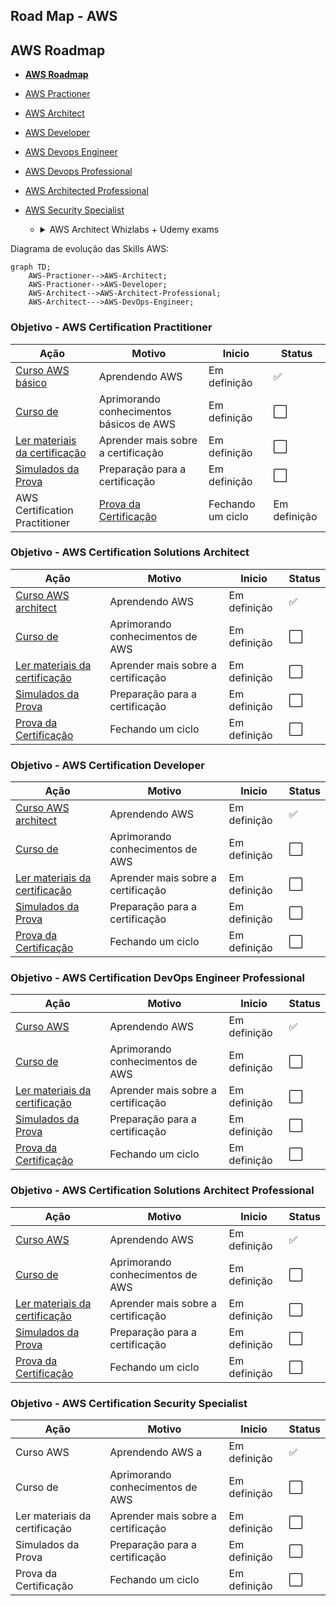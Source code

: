 
## Road Map - AWS

## AWS Roadmap
  - **[AWS Roadmap](https://github.com/Furipe09/AboutMe/blob/Master/AWS_Roadmap.md)** 
  - [AWS Practioner](#awspractioner)
  - [AWS Architect](#awsarchitect)
  - [AWS Developer](#awsdeveloper)
  - [AWS Devops Engineer](#awsdevopsprofessional)
  - [AWS Devops Professional](#awsdevopsprofessional)
  - [AWS Architected Professional](#awsarchitectedprofessional)
  - [AWS Security Specialist](#awssecurityspecialist)
  
      - <details><summary>AWS Architect Whizlabs + Udemy exams</summary>
          
          Site
          servelessland.com
          refactoring.guru
          skilbuilder.aws
          tutorials doje
          digitalcloud training

          Whizlabs
  
        | Item              | Previsão | Término  | Check |
        | ----------------- | -------- | -------- | ----- |
        | 1 + Cost          | 26/12/22 | 26/12/22 | Done  |
        | 2 + CPV           | 02/01/23 | 02/01/23 | Done  |
        | 3 + S3            | 09/01/23 | 09/01/23 | Done  |
        | 4 + EFS           | 16/01/23 | 16/01/23 | Done  |
        | 5 + API GTW       | 23/01/23 | 23/01/23 | Done  |
        | 6 + ECS           | 30/01/23 | 30/01/23 | Done  |
        | 7 + Lambda        | 06/02/23 | 06/02/23 |       |
        | EBS + STS,SNS,SQS | 13/02/23 | 13/02/23 |       |
        | ELB + Route 53    | 20/02/23 | 20/02/23 |       |
        | RDS + DynamoDB    | 27/02/23 | 27/02/23 |       |
        | 8                 |          |          |       |

          Udemy
  
        | Item   | Previsão | Término  | Check |
        | ------ | -------- | -------- | ----- |
        | 1      | 26/12/22 | 26/12/22 | Done  |
        | 2      | 02/01/23 | 02/01/23 | Done  |
        | 3      | 09/01/23 | 09/01/23 | Done  |
        | 4      | 16/01/23 | 16/01/23 | Done  |
        | 5      | 23/01/23 | 23/01/23 | Done  |
        | 6      | 30/01/23 | 30/01/23 | Done  |
  
      </details> 

Diagrama de evolução das Skills AWS:

```mermaid
graph TD;
    AWS-Practioner-->AWS-Architect;
    AWS-Practioner-->AWS-Developer;
    AWS-Architect-->AWS-Architect-Professional;
    AWS-Architect--->AWS-DevOps-Engineer;
```

### Objetivo - AWS Certification Practitioner

| Ação | Motivo | Inicio |Status |
| ------ | ------ | ------ | ------ |
| [Curso AWS básico](https://) | Aprendendo AWS | Em definição | :white_check_mark: |
| [Curso de ](https://) | Aprimorando conhecimentos básicos de AWS | Em definição | :white_large_square: |
| [Ler materiais da certificação](https://) | Aprender mais sobre a certificação | Em definição | :white_large_square: |
| [Simulados da Prova](https://) | Preparação para a certificação | Em definição | :white_large_square: |
| AWS Certification Practitioner | [Prova da Certificação](https://) | Fechando um ciclo | Em definição | :white_large_square: |

###  Objetivo - AWS Certification Solutions Architect

| Ação | Motivo | Inicio |Status |
| ------ | ------ | ------ | ------ |
| [Curso AWS architect](https://) | Aprendendo AWS | Em definição | :white_check_mark: |
| [Curso de ](https://) | Aprimorando conhecimentos de AWS | Em definição | :white_large_square: |
| [Ler materiais da certificação](https://) | Aprender mais sobre a certificação | Em definição | :white_large_square: |
| [Simulados da Prova](https://) | Preparação para a certificação | Em definição | :white_large_square: |
| [Prova da Certificação](https://) | Fechando um ciclo | Em definição | :white_large_square: |

###  Objetivo - AWS Certification Developer

| Ação | Motivo | Inicio |Status |
| ------ | ------ | ------ | ------ |
| [Curso AWS architect](https://) | Aprendendo AWS | Em definição | :white_check_mark: |
| [Curso de ](https://) | Aprimorando conhecimentos de AWS | Em definição | :white_large_square: |
| [Ler materiais da certificação](https://) | Aprender mais sobre a certificação | Em definição | :white_large_square: |
| [Simulados da Prova](https://) | Preparação para a certificação | Em definição | :white_large_square: |
| [Prova da Certificação](https://) | Fechando um ciclo | Em definição | :white_large_square: |

###  Objetivo - AWS Certification DevOps Engineer Professional

| Ação | Motivo | Inicio |Status |
| ------ | ------ | ------ | ------ |
| [Curso AWS](https://) | Aprendendo AWS | Em definição | :white_check_mark: |
| [Curso de ](https://) | Aprimorando conhecimentos de AWS | Em definição | :white_large_square: |
| [Ler materiais da certificação](https://) | Aprender mais sobre a certificação | Em definição | :white_large_square: |
| [Simulados da Prova](https://) | Preparação para a certificação | Em definição | :white_large_square: |
| [Prova da Certificação](https://) | Fechando um ciclo | Em definição | :white_large_square: |
  
###  Objetivo - AWS Certification Solutions Architect Professional

| Ação | Motivo | Inicio |Status |
| ------ | ------ | ------ | ------ |
| [Curso AWS](https://) | Aprendendo AWS | Em definição | :white_check_mark: |
| [Curso de ](https://) | Aprimorando conhecimentos de AWS | Em definição | :white_large_square: |
| [Ler materiais da certificação](https://) | Aprender mais sobre a certificação | Em definição | :white_large_square: |
| [Simulados da Prova](https://) | Preparação para a certificação | Em definição | :white_large_square: |
| [Prova da Certificação](https://) | Fechando um ciclo | Em definição | :white_large_square: |

###  Objetivo - AWS Certification Security Specialist

| Ação | Motivo | Inicio |Status |
| ---- | ------ | ------ | ----- |
| Curso AWS | Aprendendo AWS a | Em definição | :white_check_mark: |
| Curso de | Aprimorando conhecimentos de AWS | Em definição | :white_large_square: |
| Ler materiais da certificação | Aprender mais sobre a certificação | Em definição | :white_large_square: |
| Simulados da Prova | Preparação para a certificação | Em definição | :white_large_square: |
| Prova da Certificação | Fechando um ciclo | Em definição | :white_large_square: |
